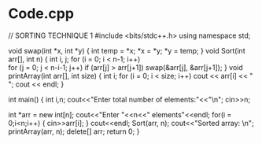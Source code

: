 # Code.cpp



// SORTING TECHNIQUE 1
#include <bits/stdc++.h>
using namespace std;
 
void swap(int *x, int *y) 
{ 
    int temp = *x; 
    *x = *y; 
    *y = temp; 
} 
void Sort(int arr[], int n) 
{ 
    int i, j; 
    for (i = 0; i < n-1; i++)     
    for (j = 0; j < n-i-1; j++) 
        if (arr[j] > arr[j+1]) 
            swap(&arr[j], &arr[j+1]); 
} 
void printArray(int arr[], int size) 
{ 
    int i; 
    for (i = 0; i < size; i++) 
        cout << arr[i] << " "; 
    cout << endl; 
} 
 
int main() 
{ 
   int i,n;
   cout<<"Enter total number of elements:"<<"\n";
   cin>>n;
  
   int *arr = new int[n];
   cout<<"Enter "<<n<<" elements"<<endl;
   for(i = 0;i<n;i++) {
      cin>>arr[i];
   }
   cout<<endl;
    Sort(arr, n); 
    cout<<"Sorted array: \n"; 
    printArray(arr, n); 
    delete[] arr;
    return 0; 
}
